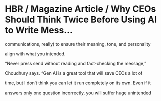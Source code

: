 # HBR / Magazine Article / Why CEOs Should Think Twice Before Using AI to Write Mess…

communications, really) to ensure their meaning, tone, and personality

align with what you intended.

“Never press send without reading and fact-checking the message,”

Choudhury says. “Gen AI is a great tool that will save CEOs a lot of

time, but I don’t think you can let it run completely on its own. Even if it

answers only one question incorrectly, you will suﬀer huge unintended